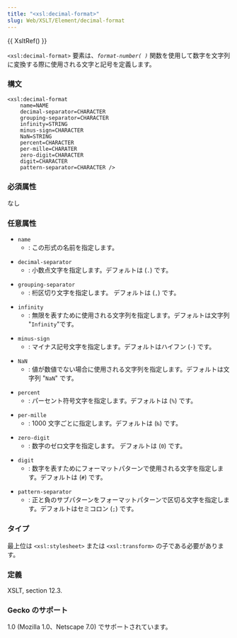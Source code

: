 ```yaml
---
title: "<xsl:decimal-format>"
slug: Web/XSLT/Element/decimal-format
---
```

{{ XsltRef() }}

`<xsl:decimal-format>` 要素は、_`format-number( )`_ 関数を使用して数字を文字列に変換する際に使用される文字と記号を定義します。

### 構文

```
<xsl:decimal-format
	name=NAME
	decimal-separator=CHARACTER
	grouping-separator=CHARACTER
	infinity=STRING
	minus-sign=CHARACTER
	NaN=STRING
	percent=CHARACTER
	per-mille=CHARATER
	zero-digit=CHARACTER
	digit=CHARACTER
	pattern-separator=CHARACTER />
```

### 必須属性

なし

### 任意属性

- `name`
  - : この形式の名前を指定します。

<!---->

- `decimal-separator`
  - : 小数点文字を指定します。デフォルトは (`.`) です。

<!---->

- `grouping-separator`
  - : 桁区切り文字を指定します。 デフォルトは (`,`) です。

<!---->

- `infinity`
  - : 無限を表すために使用される文字列を指定します。デフォルトは文字列 "`Infinity`"です。

<!---->

- `minus-sign`
  - : マイナス記号文字を指定します。デフォルトはハイフン (`-`) です。

<!---->

- `NaN`
  - : 値が数値でない場合に使用される文字列を指定します。デフォルトは文字列 "`NaN`" です。

<!---->

- `percent`
  - : パーセント符号文字を指定します。デフォルトは (`%`) です。

<!---->

- `per-mille`
  - : 1000 文字ごとに指定します。デフォルトは (`‰`) です。

<!---->

- `zero-digit`
  - : 数字のゼロ文字を指定します。 デフォルトは (`0`) です。

<!---->

- `digit`
  - : 数字を表すためにフォーマットパターンで使用される文字を指定します。デフォルトは (`#`) です。

<!---->

- `pattern-separator`
  - : 正と負のサブパターンをフォーマットパターンで区切る文字を指定します。デフォルトはセミコロン (`;`) です。

### タイプ

最上位は `<xsl:stylesheet>` または `<xsl:transform>` の子である必要があります。

### 定義

XSLT, section 12.3.

### Gecko のサポート

1.0 (Mozilla 1.0、Netscape 7.0) でサポートされています。
